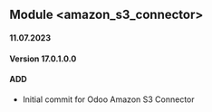 ## Module <amazon_s3_connector>
#### 11.07.2023
#### Version 17.0.1.0.0
#### ADD
- Initial commit for Odoo Amazon S3 Connector
